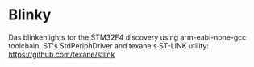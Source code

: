 # Blinky

Das blinkenlights for the STM32F4 discovery using arm-eabi-none-gcc toolchain,
ST's StdPeriphDriver and texane's ST-LINK utility: https://github.com/texane/stlink
